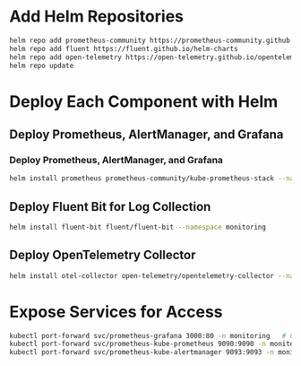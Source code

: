 # Add Helm Repositories
```bash
helm repo add prometheus-community https://prometheus-community.github.io/helm-charts
helm repo add fluent https://fluent.github.io/helm-charts
helm repo add open-telemetry https://open-telemetry.github.io/opentelemetry-helm-charts
helm repo update

```
# Deploy Each Component with Helm
## Deploy Prometheus, AlertManager, and Grafana
### Deploy Prometheus, AlertManager, and Grafana
```bash
helm install prometheus prometheus-community/kube-prometheus-stack --namespace monitoring --create-namespace
```
## Deploy Fluent Bit for Log Collection
```bash
helm install fluent-bit fluent/fluent-bit --namespace monitoring
```
##  Deploy OpenTelemetry Collector
```bash
helm install otel-collector open-telemetry/opentelemetry-collector --namespace monitoring
```
# Expose Services for Access
```bash
kubectl port-forward svc/prometheus-grafana 3000:80 -n monitoring   # Grafana
kubectl port-forward svc/prometheus-kube-prometheus 9090:9090 -n monitoring  # Prometheus
kubectl port-forward svc/prometheus-kube-alertmanager 9093:9093 -n monitoring  # AlertManager

```














